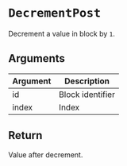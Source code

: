 # `DecrementPost`

Decrement a value in block by `1`.

## Arguments

| Argument | Description      |
| -------- | ---------------- |
| id       | Block identifier |
| index    | Index            |

## Return

Value after decrement.
